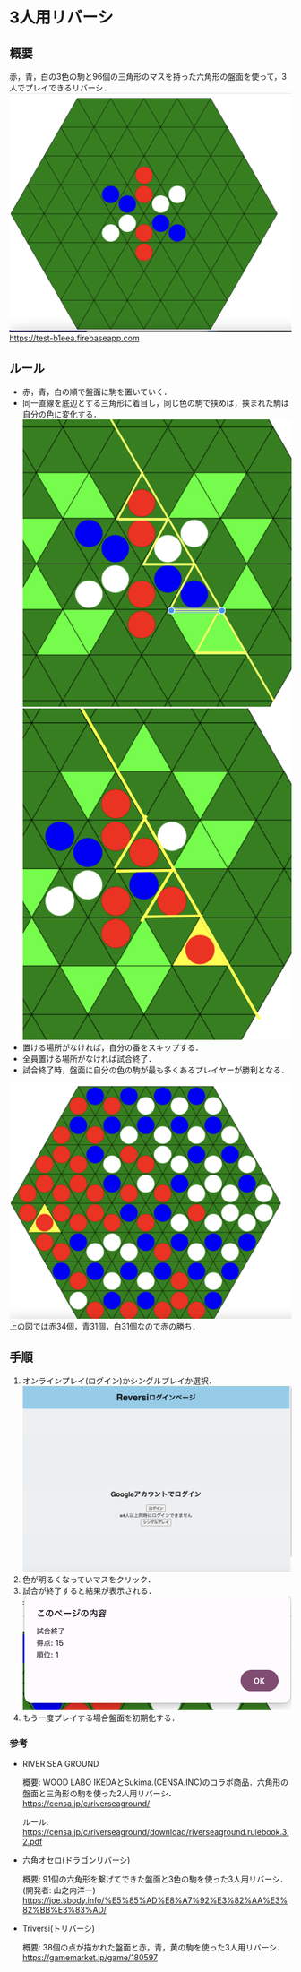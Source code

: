 # 3人用リバーシ

## 概要

赤，青，白の3色の駒と96個の三角形のマスを持った六角形の盤面を使って，3人でプレイできるリバーシ．
![](./resource/patern_03.png)
https://test-b1eea.firebaseapp.com

## ルール

- 赤，青，白の順で盤面に駒を置いていく．
- 同一直線を底辺とする三角形に着目し，同じ色の駒で挟めば，挟まれた駒は自分の色に変化する．
![](./resource/example_03.png)
![](./resource/example_04.png)
- 置ける場所がなければ，自分の番をスキップする．
- 全員置ける場所がなければ試合終了．
- 試合終了時，盤面に自分の色の駒が最も多くあるプレイヤーが勝利となる．

![](./resource/result.png)
上の図では赤34個，青31個，白31個なので赤の勝ち．

## 手順

1. オンラインプレイ(ログイン)かシングルプレイか選択．
![](./resource/login_page.png)
2. 色が明るくなっていマスをクリック．
3. 試合が終了すると結果が表示される．
![](./resource/result_popup.png)
4. もう一度プレイする場合盤面を初期化する．

### 参考

- RIVER SEA GROUND

    概要: WOOD LABO IKEDAとSukima.(CENSA.INC)のコラボ商品．六角形の盤面と三角形の駒を使った2人用リバーシ．
https://censa.jp/c/riverseaground/

    ルール: https://censa.jp/c/riverseaground/download/riverseaground.rulebook.3.2.pdf

- 六角オセロ(ドラゴンリバーシ)

    概要: 91個の六角形を繋げてできた盤面と3色の駒を使った3人用リバーシ．(開発者: 山之内洋一)
https://joe.sbody.info/%E5%85%AD%E8%A7%92%E3%82%AA%E3%82%BB%E3%83%AD/

- Triversi(トリバーシ)

    概要: 38個の点が描かれた盤面と赤，青，黄の駒を使った3人用リバーシ．
https://gamemarket.jp/game/180597
